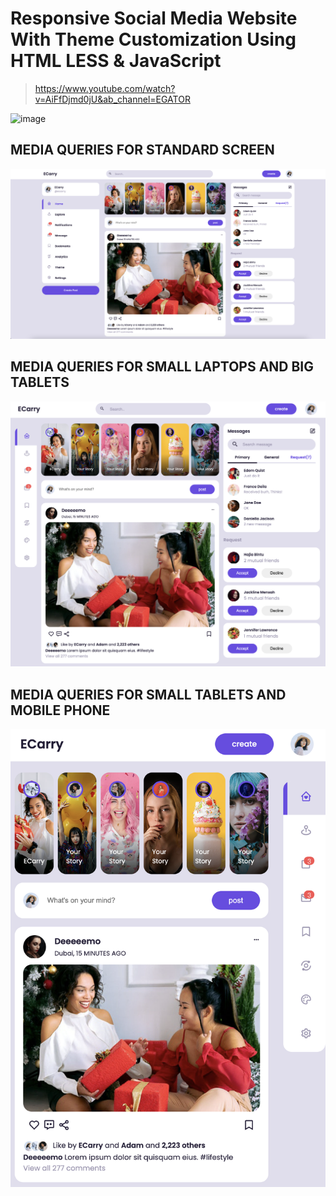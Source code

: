 # Responsive Social Media Website With Theme Customization Using HTML LESS & JavaScript

>https://www.youtube.com/watch?v=AiFfDjmd0jU&ab_channel=EGATOR

![image](readme_images/4.gif)

## MEDIA QUERIES FOR STANDARD SCREEN

![image](readme_images/1.png)

## MEDIA QUERIES FOR SMALL LAPTOPS AND BIG TABLETS

![image](readme_images/2.png)

## MEDIA QUERIES FOR SMALL TABLETS AND MOBILE PHONE

![image](readme_images/3.png)
